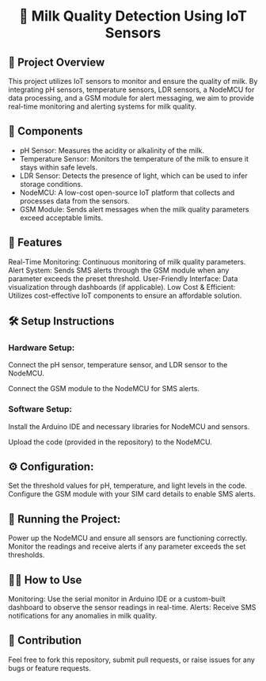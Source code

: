 <h1 align="center"> 🥛 Milk Quality Detection Using IoT Sensors </h1>

<h2>📝 Project Overview</h2>

This project utilizes IoT sensors to monitor and ensure the quality of milk. By integrating pH sensors, temperature sensors, LDR sensors, a NodeMCU for data processing, and a GSM module for alert messaging, we aim to provide real-time monitoring and alerting systems for milk quality.

## 🧰 Components
- pH Sensor: Measures the acidity or alkalinity of the milk.
- Temperature Sensor: Monitors the temperature of the milk to ensure it stays within safe levels.
- LDR Sensor: Detects the presence of light, which can be used to infer storage conditions.
- NodeMCU: A low-cost open-source IoT platform that collects and processes data from the sensors.
- GSM Module: Sends alert messages when the milk quality parameters exceed acceptable limits.

## 🌟 Features
Real-Time Monitoring: Continuous monitoring of milk quality parameters.
Alert System: Sends SMS alerts through the GSM module when any parameter exceeds the preset threshold.
User-Friendly Interface: Data visualization through dashboards (if applicable).
Low Cost & Efficient: Utilizes cost-effective IoT components to ensure an affordable solution.

## 🛠️ Setup Instructions
### Hardware Setup:

Connect the pH sensor, temperature sensor, and LDR sensor to the NodeMCU.

Connect the GSM module to the NodeMCU for SMS alerts.

### Software Setup:

Install the Arduino IDE and necessary libraries for NodeMCU and sensors.

Upload the code (provided in the repository) to the NodeMCU.

## ⚙️ Configuration:

Set the threshold values for pH, temperature, and light levels in the code.
Configure the GSM module with your SIM card details to enable SMS alerts.

## 🚀 Running the Project:

Power up the NodeMCU and ensure all sensors are functioning correctly.
Monitor the readings and receive alerts if any parameter exceeds the set thresholds.

## 👨‍💻 How to Use
Monitoring: Use the serial monitor in Arduino IDE or a custom-built dashboard to observe the sensor readings in real-time.
Alerts: Receive SMS notifications for any anomalies in milk quality.

## 🤝 Contribution
Feel free to fork this repository, submit pull requests, or raise issues for any bugs or feature requests.
